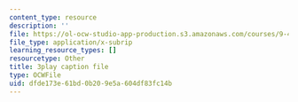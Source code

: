 ```yaml
---
content_type: resource
description: ''
file: https://ol-ocw-studio-app-production.s3.amazonaws.com/courses/9-40-introduction-to-neural-computation-spring-2018/dfde173e61bd0b209e5a604df83fc14b_KXnHxZdn8NU.srt
file_type: application/x-subrip
learning_resource_types: []
resourcetype: Other
title: 3play caption file
type: OCWFile
uid: dfde173e-61bd-0b20-9e5a-604df83fc14b
---
```

